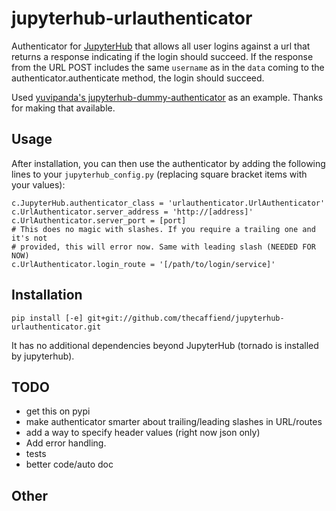# jupyterhub-urlauthenticator

Authenticator for [JupyterHub](http://github.com/jupyter/jupyterhub/)
that allows all user logins against a url that returns a response indicating
if the login should succeed. If the response from the URL POST includes the
same `username` as in the `data` coming to the authenticator.authenticate
method, the login should succeed.

Used [yuvipanda's jupyterhub-dummy-authenticator](https://github.com/yuvipanda/jupyterhub-dummy-authenticator)
as an example. Thanks for making that available.

## Usage
After installation, you can then use the authenticator by adding the following
lines to your `jupyterhub_config.py` (replacing square bracket items with your
values):

```
c.JupyterHub.authenticator_class = 'urlauthenticator.UrlAuthenticator'
c.UrlAuthenticator.server_address = 'http://[address]'
c.UrlAuthenticator.server_port = [port]
# This does no magic with slashes. If you require a trailing one and it's not
# provided, this will error now. Same with leading slash (NEEDED FOR NOW)
c.UrlAuthenticator.login_route = '[/path/to/login/service]'
```

## Installation
```
pip install [-e] git+git://github.com/thecaffiend/jupyterhub-urlauthenticator.git
```

It has no additional dependencies beyond JupyterHub (tornado is installed by
jupyterhub).

## TODO
* get this on pypi
* make authenticator smarter about trailing/leading slashes in URL/routes
* add a way to specify header values (right now json only)
* Add error handling.
* tests
* better code/auto doc

## Other
